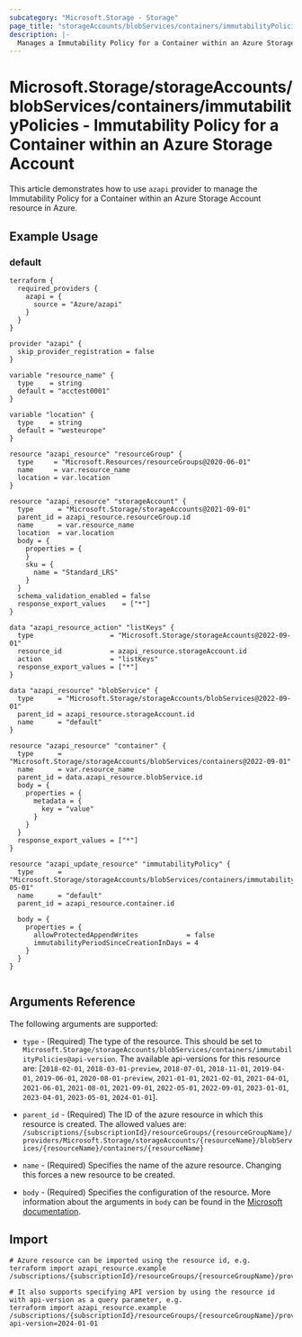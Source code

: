 ```yaml
---
subcategory: "Microsoft.Storage - Storage"
page_title: "storageAccounts/blobServices/containers/immutabilityPolicies"
description: |-
  Manages a Immutability Policy for a Container within an Azure Storage Account.
---
```


# Microsoft.Storage/storageAccounts/blobServices/containers/immutabilityPolicies - Immutability Policy for a Container within an Azure Storage Account

This article demonstrates how to use `azapi` provider to manage the Immutability Policy for a Container within an Azure Storage Account resource in Azure.

## Example Usage

### default

```hcl
terraform {
  required_providers {
    azapi = {
      source = "Azure/azapi"
    }
  }
}

provider "azapi" {
  skip_provider_registration = false
}

variable "resource_name" {
  type    = string
  default = "acctest0001"
}

variable "location" {
  type    = string
  default = "westeurope"
}

resource "azapi_resource" "resourceGroup" {
  type     = "Microsoft.Resources/resourceGroups@2020-06-01"
  name     = var.resource_name
  location = var.location
}

resource "azapi_resource" "storageAccount" {
  type      = "Microsoft.Storage/storageAccounts@2021-09-01"
  parent_id = azapi_resource.resourceGroup.id
  name      = var.resource_name
  location  = var.location
  body = {
    properties = {
    }
    sku = {
      name = "Standard_LRS"
    }
  }
  schema_validation_enabled = false
  response_export_values    = ["*"]
}

data "azapi_resource_action" "listKeys" {
  type                   = "Microsoft.Storage/storageAccounts@2022-09-01"
  resource_id            = azapi_resource.storageAccount.id
  action                 = "listKeys"
  response_export_values = ["*"]
}

data "azapi_resource" "blobService" {
  type      = "Microsoft.Storage/storageAccounts/blobServices@2022-09-01"
  parent_id = azapi_resource.storageAccount.id
  name      = "default"
}

resource "azapi_resource" "container" {
  type      = "Microsoft.Storage/storageAccounts/blobServices/containers@2022-09-01"
  name      = var.resource_name
  parent_id = data.azapi_resource.blobService.id
  body = {
    properties = {
      metadata = {
        key = "value"
      }
    }
  }
  response_export_values = ["*"]
}

resource "azapi_update_resource" "immutabilityPolicy" {
  type      = "Microsoft.Storage/storageAccounts/blobServices/containers/immutabilityPolicies@2023-05-01"
  name      = "default"
  parent_id = azapi_resource.container.id

  body = {
    properties = {
      allowProtectedAppendWrites            = false
      immutabilityPeriodSinceCreationInDays = 4
    }
  }
}


```



## Arguments Reference

The following arguments are supported:

* `type` - (Required) The type of the resource. This should be set to `Microsoft.Storage/storageAccounts/blobServices/containers/immutabilityPolicies@api-version`. The available api-versions for this resource are: [`2018-02-01`, `2018-03-01-preview`, `2018-07-01`, `2018-11-01`, `2019-04-01`, `2019-06-01`, `2020-08-01-preview`, `2021-01-01`, `2021-02-01`, `2021-04-01`, `2021-06-01`, `2021-08-01`, `2021-09-01`, `2022-05-01`, `2022-09-01`, `2023-01-01`, `2023-04-01`, `2023-05-01`, `2024-01-01`].

* `parent_id` - (Required) The ID of the azure resource in which this resource is created. The allowed values are:  
  `/subscriptions/{subscriptionId}/resourceGroups/{resourceGroupName}/providers/Microsoft.Storage/storageAccounts/{resourceName}/blobServices/{resourceName}/containers/{resourceName}`

* `name` - (Required) Specifies the name of the azure resource. Changing this forces a new resource to be created.

* `body` - (Required) Specifies the configuration of the resource. More information about the arguments in `body` can be found in the [Microsoft documentation](https://learn.microsoft.com/en-us/azure/templates/Microsoft.Storage/storageAccounts/blobServices/containers/immutabilityPolicies?pivots=deployment-language-terraform).

## Import

 ```shell
 # Azure resource can be imported using the resource id, e.g.
 terraform import azapi_resource.example /subscriptions/{subscriptionId}/resourceGroups/{resourceGroupName}/providers/Microsoft.Storage/storageAccounts/{resourceName}/blobServices/{resourceName}/containers/{resourceName}/immutabilityPolicies/{resourceName}
 
 # It also supports specifying API version by using the resource id with api-version as a query parameter, e.g.
 terraform import azapi_resource.example /subscriptions/{subscriptionId}/resourceGroups/{resourceGroupName}/providers/Microsoft.Storage/storageAccounts/{resourceName}/blobServices/{resourceName}/containers/{resourceName}/immutabilityPolicies/{resourceName}?api-version=2024-01-01
 ```

